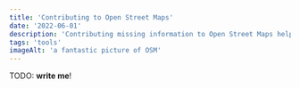 ```yaml
---
title: 'Contributing to Open Street Maps'
date: '2022-06-01'
description: 'Contributing missing information to Open Street Maps helps the community and can be done by everyone.'
tags: 'tools'
imageAlt: 'a fantastic picture of OSM'
---
```


TODO: **write me**!